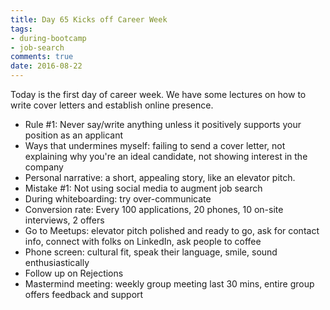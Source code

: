 ```yaml
---
title: Day 65 Kicks off Career Week 
tags: 
- during-bootcamp
- job-search
comments: true
date: 2016-08-22
---
```


Today is the first day of career week. We have some lectures on how to write cover letters and establish online presence. 

* Rule #1: Never say/write anything unless it positively supports your position as an applicant
* Ways that undermines myself: failing to send a cover letter, not explaining why you're an ideal candidate, not showing interest in the company
* Personal narrative: a short, appealing story, like an elevator pitch.
* Mistake #1: Not using social media to augment job search
* During whiteboarding: try over-communicate
* Conversion rate: Every 100 applications, 20 phones, 10 on-site interviews, 2 offers
* Go to Meetups: elevator pitch polished and ready to go, ask for contact info, connect with folks on LinkedIn, ask people to coffee
* Phone screen: cultural fit, speak their language, smile, sound enthusiastically 
* Follow up on Rejections 
* Mastermind meeting: weekly group meeting last 30 mins, entire group offers feedback and support




















